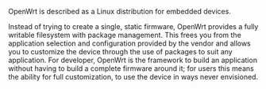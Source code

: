 OpenWrt is described as a Linux distribution for embedded devices.

Instead of trying to create a single, static firmware, OpenWrt provides a fully writable filesystem with package management. This frees you from the application selection and configuration provided by the vendor and allows you to customize the device through the use of packages to suit any application. For developer, OpenWrt is the framework to build an application without having to build a complete firmware around it; for users this means the ability for full customization, to use the device in ways never envisioned. 
